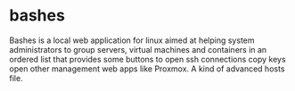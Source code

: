 # bashes
Bashes is a local web application for linux aimed at helping system administrators to group servers, virtual machines and containers in an ordered list that provides some buttons to open ssh connections copy keys open other management web apps like Proxmox. A kind of advanced hosts file.


